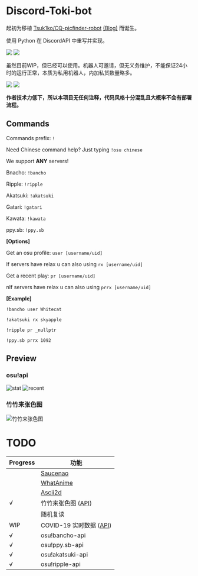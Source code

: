 # Discord-Toki-bot
起初为移植 [Tsuk1ko/CQ-picfinder-robot](https://github.com/Tsuk1ko/CQ-picfinder-robot) [(Blog)](https://moe.best/projects/qq-robot-picfinder.html) 而诞生。

使用 Python 在 DiscordAPI 中重写并实现。

[![](https://img.shields.io/badge/Made%20with-Python%203.8.1-brightgreen)](https://www.python.org/downloads/) [![](https://img.shields.io/badge/lib-discord.py-brightgreen)](https://github.com/Rapptz/discord.py/)

虽然目前WIP，但已经可以使用。机器人可邀请，但无义务维护，不能保证24小时的运行正常，本质为私用机器人，内加私货数量略多。

[![](https://img.shields.io/badge/Bot-invite%20link-blue)](https://discordapp.com/api/oauth2/authorize?client_id=687568148354170896&permissions=0&scope=bot) [![](https://img.shields.io/badge/Discord-Support%20server-blue)](https://discord.gg/MPU5qxE)

**作者技术力低下，所以本项目无任何注释，代码风格十分混乱且大概率不会有部署流程。**

## Commands
Commands prefix: `!`

Need Chinese command help? Just typing `!osu chinese`


We support **ANY** servers!

Bnacho: `!bancho`

Ripple: `!ripple`

Akatsuki: `!akatsuki`

Gatari: `!gatari`

Kawata: `!kawata`

ppy.sb: `!ppy.sb`


**[Options]**

Get an osu profile: `user [username/uid]`

If servers have relax u can also using `rx [username/uid]`

Get a recent play: `pr [username/uid]`

nIf servers have relax u can also using `prrx [username/uid]`


**[Example]**

``!bancho user Whitecat``

`!akatsuki rx skyapple`

``!ripple pr _nullptr``

`!ppy.sb prrx 1092`

## Preview
### osu!api
![stat](https://i.imgur.com/8ZI2lit.png)
![recent](https://i.imgur.com/dQ5ZxhM.png)

### 竹竹来张色图
![竹竹来张色图](https://i.imgur.com/oiVip6K.png)

# TODO

| Progress | 功能 |
|  ----    | ----  |
|          | [Saucenao](https://saucenao.com/) |
|          | [WhatAnime](https://trace.moe/) |
|          | [Ascii2d](https://ascii2d.net/) |
|√         | 竹竹来张色图 ([API](https://yww.uy/setuapi)) |
|          | 随机复读             |
|WIP       | COVID-19 实时数据 ([API](https://github.com/NovelCOVID/API)) |
|√         | osu!bancho-api       |
|√         | osu!ppy.sb-api       |
|√         | osu!akatsuki-api     |
|√         | osu!ripple-api       |
